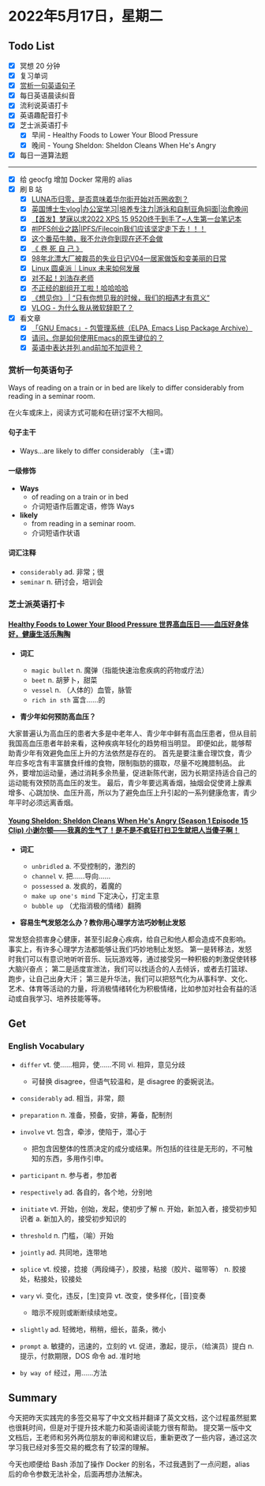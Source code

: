 # 2022年5月17日，星期二

## Todo List

- [x] 冥想 20 分钟
- [x] 复习单词
- [x] [赏析一句英语句子](#赏析一句英语句子)
- [x] 每日英语晨读纠音
- [x] 流利说英语打卡
- [x] 英语趣配音打卡
- [x] 芝士派英语打卡
  - [x] 早间 - Healthy Foods to Lower Your Blood Pressure
  - [x] 晚间 - Young Sheldon: Sheldon Cleans When He's Angry
- [x] 每日一道算法题
--------
- [x] 给 geocfg 增加 Docker 常用的 alias
- [x] 刷 B 站
  - [x] [LUNA币归零，是否意味着华尔街开始对币圈收割？](https://b23.tv/46LzjVg)
  - [x] [英国博士生vlog|办公室学习|培养专注力|游泳和自制豆角焖面|治愈晚间](https://b23.tv/nFnFuus)
  - [x] [【首发】梦寐以求2022 XPS 15 9520终于到手了~人生第一台笔记本](https://b23.tv/cy9xxaj)
  - [x] [#IPFS创业之路|IPFS/Filecoin我们应该坚定走下去！！！](https://b23.tv/aRwjFpv)
  - [x] [这个番茄牛腩，我不允许你到现在还不会做](https://b23.tv/FeQNDwP)
  - [x] [《 卷 死 自 己 》](https://b23.tv/CtaX8B0)
  - [x] [98年北漂大厂被裁员的失业日记V04—居家做饭和变美丽的日常](https://b23.tv/GBVs4HE)
  - [x] [Linux 圆桌派｜Linux 未来如何发展](https://b23.tv/ejLV6W3)
  - [x] [对不起！刘浩存老师](https://b23.tv/DIszAXf)
  - [x] [不正经的剧组开工啦！哈哈哈哈](https://b23.tv/gWpaOdr)
  - [x] [《想见你》 | “只有你想见我的时候，我们的相遇才有意义”](https://b23.tv/A9URRow)
  - [x] [VLOG - 为什么我从微软辞职了？](https://b23.tv/Cn79egH)
- [x] 看文章
  - [x] [「GNU Emacs」- 包管理系统（ELPA, Emacs Lisp Package Archive）](https://blog.51cto.com/u_11101184/3136054)
  - [x] [请问，你是如何使用Emacs的原生键位的？](https://emacs-china.org/t/emacs/21027)
  - [x] [英语中表达并列,and前加不加逗号？](https://zhidao.baidu.com/question/335787123998091245.html)

### 赏析一句英语句子

Ways of reading on a train or in bed are likely to differ considerably from reading in a seminar room.

在火车或床上，阅读方式可能和在研讨室不大相同。

#### 句子主干

- Ways...are likely to differ considerably （主+谓）

#### 一级修饰

- **Ways**
  - of reading on a train or in bed
  - 介词短语作后置定语，修饰 Ways
- **likely**
  - from reading in a seminar room.
  - 介词短语作状语

#### 词汇注释

- `considerably` ad. 非常；很
- `seminar` n. 研讨会，培训会

### 芝士派英语打卡

#### [Healthy Foods to Lower Your Blood Pressure 世界高血压日——血压好身体好，健康生活乐陶陶](https://reading.baicizhan.com/h5/listen-movie.html?id=681&wxapp=mint_danni_ear#/home)

- **词汇**

  - `magic bullet` n. 魔弹（指能快速治愈疾病的药物或疗法）
  - `beet` n. 胡萝卜，甜菜
  - `vessel` n. （人体的）血管，脉管
  - `rich in sth` 富含……的

- **青少年如何预防高血压？**

大家普遍认为高血压的患者大多是中老年人、青少年中鲜有高血压患者，但从目前我国高血压患者年龄来看，这种疾病年轻化的趋势相当明显。
即便如此，能够帮助青少年有效避免血压上升的方法依然是存在的。
首先是要注重合理饮食，青少年应多吃含有丰富膳食纤维的食物，限制脂肪的摄取，尽量不吃腌腊制品。
此外，要增加运动量，通过消耗多余热量，促进新陈代谢，因为长期坚持适合自己的运动能有效预防高血压的发生。
最后，青少年要远离香烟，抽烟会促使肾上腺素增多、心跳加快、血压升高，所以为了避免血压上升引起的一系列健康危害，青少年平时必须远离香烟。

#### [Young Sheldon: Sheldon Cleans When He's Angry (Season 1 Episode 15 Clip) 小谢尔顿——我真的生气了！是不是不疯狂打扫卫生就把人当傻子啊！](http://reading.baicizhan.com/h5/listen-movie.html?id=682&wxapp=mint_danni_ear#/home)

- **词汇**

  - `unbridled` a. 不受控制的，激烈的
  - `channel` v. 把……导向……
  - `possessed` a. 发疯的，着魔的
  - `make up one's mind` 下定决心，打定主意
  - `bubble up` （尤指消极的情绪）翻腾

- **容易生气发怒怎么办？教你用心理学方法巧妙制止发怒**

常发怒会损害身心健康，甚至引起身心疾病，给自己和他人都会造成不良影响。
事实上，有许多心理学方法都能够让我们巧妙地制止发怒。
第一是转移法，发怒时我们可以有意识地听听音乐、玩玩游戏等，通过接受另一种积极的刺激促使转移大脑兴奋点；
第二是适度宣泄法，我们可以找适合的人去倾诉，或者去打篮球、跑步，让自己出身大汗；
第三是升华法，我们可以把怒气化为从事科学、文化、艺术、体育等活动的力量，将消极情绪转化为积极情绪，比如参加对社会有益的活动或自我学习、培养技能等等。

## Get

### English Vocabulary

- `differ` vt. 使……相异，使……不同 vi. 相异，意见分歧
  - 可替换 disagree，但语气较温和，是 disagree 的委婉说法。

- `considerably` ad. 相当，非常，颇

- `preparation` n. 准备，预备，安排，筹备，配制剂

- `involve` vt. 包含，牵涉，使陷于，潜心于
  - 把包含因整体的性质决定的成分或结果。所包括的往往是无形的，不可触知的东西，多用作引申。

- `participant` n. 参与者，参加者

- `respectively` ad. 各自的，各个地，分别地

- `initiate` vt. 开始，创始，发起，使初步了解 n. 开始，新加入者，接受初步知识者 a. 新加入的，接受初步知识的

- `threshold` n. 门槛，（喻）开始

- `jointly` ad. 共同地，连带地

- `splice` vt. 绞接，捻接（两段绳子），胶接，粘接（胶片、磁带等） n. 胶接处，粘接处，铰接处

- `vary` vi. 变化，违反，[生]变异 vt. 改变，使多样化，[音]变奏
  - 暗示不规则或断断续续地变。

- `slightly` ad. 轻微地，稍稍，细长，苗条，微小

- `prompt` a. 敏捷的，迅速的，立刻的 vt. 促进，激起，提示，（给演员）提白 n. 提示，付款期限，DOS 命令 ad. 准时地

- `by way of` 经过，用……方法

## Summary

今天把昨天实践完的多签交易写了中文文档并翻译了英文文档，这个过程虽然挺累也很耗时间，但是对于提升技术能力和英语阅读能力很有帮助。
提交第一版中文文档后，王老师和另外两位朋友的审阅和建议后，重新更改了一些内容，通过这次学习我已经对多签交易的概念有了较深的理解。

今天也顺便给 Bash 添加了操作 Docker 的别名，不过我遇到了一点问题，alias 后的命令参数无法补全，后面再想办法解决。
